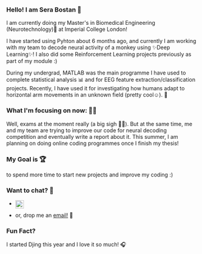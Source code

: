 ### Hello! I am Sera Bostan 👋

I am currently doing my Master's in Biomedical Engineering (Neurotechnology)🧠 at Imperial College London! 

I have started using Pyhton about 6 months ago, and currently I am working with my team to decode neural activity of a monkey using ✨Deep Learning✨! I also did some Reinforcement Learning projects previously as part of my module :)

During my undergrad, MATLAB was the main programme I have used to complete statistical analysis 📊 and for EEG feature extraction/classification projects.
Recently,  I have used it for investigating how humans adapt to horizontal arm movements in an unknown field (pretty cool☺). 🦾

### What I'm focusing on now: 🧘‍♀️
Well, exams at the moment really (a big sigh 😮‍💨). 
But at the same time, me and my team are trying to improve our code for neural decoding competition and eventually write a report about it. 
This summer, I am planning on doing online coding programmes once I finish my thesis! 

### My Goal is 🏆
to spend more time to start new projects and improve my coding :) 

### Want to chat? 💬
- <a href="https://www.linkedin.com/in/sera-bostan/">
  <img align="left" alt="Sera's LinkedIN" width="22px" src="https://raw.githubusercontent.com/peterthehan/peterthehan/master/assets/linkedin.svg" />
</a>

- or, drop me an [email!](mailto:sera.bostan22@imperial.ac.uk) 📧

### Fun Fact?
I started Djing this year and I love it so much! 🎧
<!--
**serabos/serabos** is a ✨ _special_ ✨ repository because its `README.md` (this file) appears on your GitHub profile.

Here are some ideas to get you started:

- 🔭 I’m currently working on ...
- 🌱 I’m currently learning ...
- 👯 I’m looking to collaborate on ...
- 🤔 I’m looking for help with ...
- 💬 Ask me about ...
- 📫 How to reach me: ...
- 😄 Pronouns: ...
- ⚡ Fun fact: ...
-->
